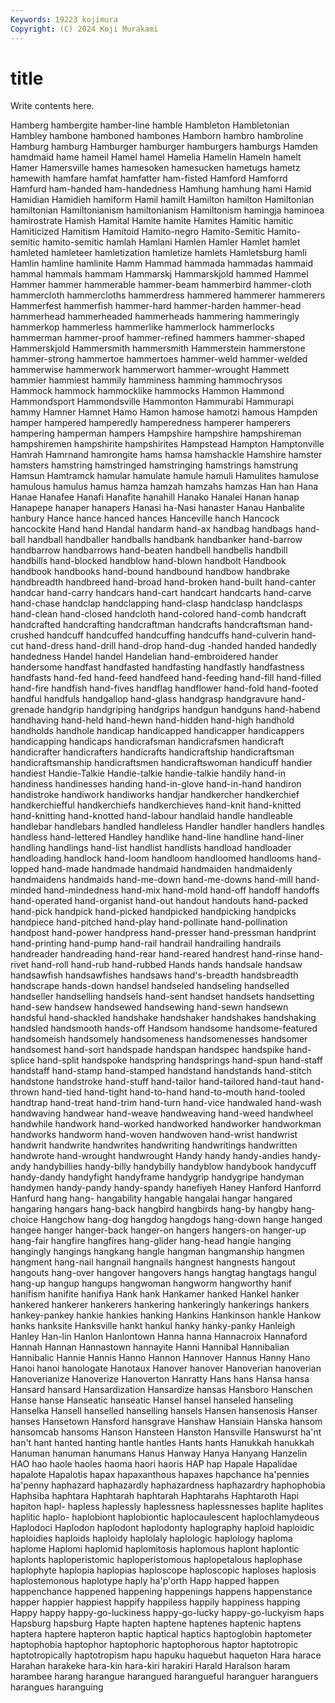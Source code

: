 ```yaml
---
Keywords: 19223 kojimura
Copyright: (C) 2024 Koji Murakami
---
```


# title

Write contents here.



Hamberg hambergite
hamber-line hamble Hambleton Hambletonian Hambley hambone hamboned hambones Hamborn hambro
hambroline Hamburg hamburg Hamburger hamburger hamburgers hamburgs Hamden hamdmaid hame
hameil Hamel hamel Hamelia Hamelin Hameln hamelt Hamer Hamersville hames
hamesoken hamesucken hametugs hametz hamewith hamfare hamfat hamfatter ham-fisted Hamford
Hamforrd Hamfurd ham-handed ham-handedness Hamhung hamhung hami Hamid Hamidian Hamidieh
hamiform Hamil hamilt Hamilton hamilton Hamiltonian hamiltonian Hamiltonianism hamiltonianism Hamiltonism
hamingja haminoea hamirostrate Hamish Hamital Hamite hamite Hamites Hamitic hamitic
Hamiticized Hamitism Hamitoid Hamito-negro Hamito-Semitic Hamito-semitic hamito-semitic hamlah Hamlani Hamlen
Hamler Hamlet hamlet hamleted hamleteer hamletization hamletize hamlets Hamletsburg hamli
Hamlin hamline hamlinite Hamm Hammad hammada hammadas hammaid hammal hammals
hammam Hammarskj Hammarskjold hammed Hammel Hammer hammer hammerable hammer-beam hammerbird
hammer-cloth hammercloth hammercloths hammerdress hammered hammerer hammerers Hammerfest hammerfish hammer-hard
hammer-harden hammer-head hammerhead hammerheaded hammerheads hammering hammeringly hammerkop hammerless hammerlike
hammerlock hammerlocks hammerman hammer-proof hammer-refined hammers hammer-shaped Hammerskjold Hammersmith hammersmith
Hammerstein hammerstone hammer-strong hammertoe hammertoes hammer-weld hammer-welded hammerwise hammerwork hammerwort
hammer-wrought Hammett hammier hammiest hammily hamminess hamming hammochrysos Hammock hammock
hammocklike hammocks Hammon Hammond Hammondsport Hammondsville Hammonton Hammurabi Hammurapi hammy
Hamner Hamnet Hamo Hamon hamose hamotzi hamous Hampden hamper hampered
hamperedly hamperedness hamperer hamperers hampering hamperman hampers Hampshire hampshire hampshireman
hampshiremen hampshirite hampshirites Hampstead Hampton Hamptonville Hamrah Hamrnand hamrongite hams
hamsa hamshackle Hamshire hamster hamsters hamstring hamstringed hamstringing hamstrings hamstrung
Hamsun Hamtramck hamular hamulate hamule hamuli Hamulites hamulose hamulous hamulus
hamus hamza hamzah hamzahs hamzas Han han Hana Hanae Hanafee
Hanafi Hanafite hanahill Hanako Hanalei Hanan hanap Hanapepe hanaper hanapers
Hanasi ha-Nasi hanaster Hanau Hanbalite hanbury Hance hance hanced hances
Hanceville hanch Hancock hancockite Hand hand Handal handarm hand-ax handbag
handbags hand-ball handball handballer handballs handbank handbanker hand-barrow handbarrow handbarrows
hand-beaten handbell handbells handbill handbills hand-blocked handblow hand-blown handbolt Handbook
handbook handbooks hand-bound handbound handbow handbrake handbreadth handbreed hand-broad hand-broken
hand-built hand-canter handcar hand-carry handcars hand-cart handcart handcarts hand-carve hand-chase
handclap handclapping hand-clasp handclasp handclasps hand-clean hand-closed handcloth hand-colored hand-comb
handcraft handcrafted handcrafting handcraftman handcrafts handcraftsman hand-crushed handcuff handcuffed handcuffing
handcuffs hand-culverin hand-cut hand-dress hand-drill hand-drop hand-dug -handed handed handedly
handedness Handel handel Handelian hand-embroidered hander handersome handfast handfasted handfasting
handfastly handfastness handfasts hand-fed hand-feed handfeed hand-feeding hand-fill hand-filled hand-fire
handfish hand-fives handflag handflower hand-fold hand-footed handful handfuls handgallop hand-glass
handgrasp handgravure hand-grenade handgrip handgriping handgrips handgun handguns hand-habend handhaving
hand-held hand-hewn hand-hidden hand-high handhold handholds handhole handicap handicapped handicapper
handicappers handicapping handicaps handicrafsman handicrafsmen handicraft handicrafter handicrafters handicrafts handicraftship
handicraftsman handicraftsmanship handicraftsmen handicraftswoman handicuff handier handiest Handie-Talkie Handie-talkie handie-talkie
handily hand-in handiness handinesses handing hand-in-glove hand-in-hand handiron handistroke handiwork
handiworks handjar handkercher handkerchief handkerchiefful handkerchiefs handkerchieves hand-knit hand-knitted hand-knitting
hand-knotted hand-labour handlaid handle handleable handlebar handlebars handled handleless Handler
handler handlers handles handless hand-lettered Handley handlike hand-line handline hand-liner
handling handlings hand-list handlist handlists handload handloader handloading handlock hand-loom
handloom handloomed handlooms hand-lopped hand-made handmade handmaid handmaiden handmaidenly handmaidens
handmaids hand-me-down hand-me-downs hand-mill hand-minded hand-mindedness hand-mix hand-mold hand-off handoff
handoffs hand-operated hand-organist hand-out handout handouts hand-packed hand-pick handpick hand-picked
handpicked handpicking handpicks handpiece hand-pitched hand-play hand-pollinate hand-pollination handpost hand-power
handpress hand-presser hand-pressman handprint hand-printing hand-pump hand-rail handrail handrailing handrails
handreader handreading hand-rear hand-reared handrest hand-rinse hand-rivet hand-roll hand-rub hand-rubbed
Hands hands handsale handsaw handsawfish handsawfishes handsaws hand's-breadth handsbreadth handscrape
hands-down handsel handseled handseling handselled handseller handselling handsels hand-sent handset
handsets handsetting hand-sew handsew handsewed handsewing hand-sewn handsewn handsful hand-shackled
handshake handshaker handshakes handshaking handsled handsmooth hands-off Handsom handsome handsome-featured
handsomeish handsomely handsomeness handsomenesses handsomer handsomest hand-sort handspade handspan handspec
handspike hand-splice hand-split handspoke handspring handsprings hand-spun hand-staff handstaff hand-stamp
hand-stamped handstand handstands hand-stitch handstone handstroke hand-stuff hand-tailor hand-tailored hand-taut
hand-thrown hand-tied hand-tight hand-to-hand hand-to-mouth hand-tooled handtrap hand-treat hand-trim hand-turn
hand-vice handwaled hand-wash handwaving handwear hand-weave handweaving hand-weed handwheel handwhile
handwork hand-worked handworked handworker handworkman handworks handworm hand-woven handwoven hand-wrist
handwrist handwrit handwrite handwrites handwriting handwritings handwritten handwrote hand-wrought handwrought
Handy handy handy-andies handy-andy handybillies handy-billy handybilly handyblow handybook handycuff
handy-dandy handyfight handyframe handygrip handygripe handyman handymen handy-pandy handy-spandy hanefiyeh
Haney Hanford Hanforrd Hanfurd hang hang- hangability hangable hangalai hangar
hangared hangaring hangars hang-back hangbird hangbirds hang-by hangby hang-choice Hangchow
hang-dog hangdog hangdogs hang-down hange hanged hangee hanger hanger-back hanger-on
hangers hangers-on hanger-up hang-fair hangfire hangfires hang-glider hang-head hangie hanging
hangingly hangings hangkang hangle hangman hangmanship hangmen hangment hang-nail hangnail
hangnails hangnest hangnests hangout hangouts hang-over hangover hangovers hangs hangtag
hangtags hangul hang-up hangup hangups hangwoman hangworm hangworthy hanif hanifism
hanifite hanifiya Hank hank Hankamer hanked Hankel hanker hankered hankerer
hankerers hankering hankeringly hankerings hankers hankey-pankey hankie hankies hanking Hankins
Hankinson hankle Hankow hanks hanksite Hanksville hankt hankul hanky hanky-panky
Hanleigh Hanley Han-lin Hanlon Hanlontown Hanna hanna Hannacroix Hannaford Hannah
Hannan Hannastown hannayite Hanni Hannibal Hannibalian Hannibalic Hannie Hannis Hanno
Hannon Hannover Hannus Hanny Hano Hanoi hanoi hanologate Hanotaux Hanover
hanover Hanoverian hanoverian Hanoverianize Hanoverize Hanoverton Hanratty Hans hans Hansa
hansa Hansard hansard Hansardization Hansardize hansas Hansboro Hanschen Hanse hanse
Hanseatic hanseatic Hansel hansel hanseled hanseling Hanselka Hansell hanselled hanselling
hansels Hansen hansenosis Hanser hanses Hansetown Hansford hansgrave Hanshaw Hansiain
Hanska hansom hansomcab hansoms Hanson Hansteen Hanston Hansville Hanswurst ha'nt
han't hant hanted hanting hantle hantles Hants hants Hanukkah hanukkah
Hanuman hanuman hanumans Hanus Hanway Hanya Hanyang Hanzelin HAO hao
haole haoles haoma haori haoris HAP hap Hapale Hapalidae hapalote
Hapalotis hapax hapaxanthous hapaxes hapchance ha'pennies ha'penny haphazard haphazardly haphazardness
haphazardry haphophobia Haphsiba haphtara Haphtarah haphtarah Haphtarahs Haphtaroth Hapi hapiton
hapl- hapless haplessly haplessness haplessnesses haplite haplites haplitic haplo- haplobiont
haplobiontic haplocaulescent haplochlamydeous Haplodoci Haplodon haplodont haplodonty haplography haploid haploidic
haploidies haploids haploidy haplolaly haplologic haplology haploma haplome Haplomi haplomid
haplomitosis haplomous haplont haplontic haplonts haploperistomic haploperistomous haplopetalous haplophase haplophyte
haplopia haplopias haploscope haploscopic haploses haplosis haplostemonous haplotype haply ha'p'orth
Happ happed happen happenchance happened happening happenings happens happenstance happer
happier happiest happify happiless happily happiness happing Happy happy happy-go-luckiness
happy-go-lucky happy-go-luckyism haps Hapsburg hapsburg Hapte hapten haptene haptenes haptenic
haptens haptera haptere hapteron haptic haptical haptics haptoglobin haptometer haptophobia
haptophor haptophoric haptophorous haptor haptotropic haptotropically haptotropism hapu hapuku haquebut
haqueton Hara harace Harahan harakeke hara-kin hara-kiri harakiri Harald Haralson
haram harambee harang harangue harangued harangueful haranguer haranguers harangues haranguing
